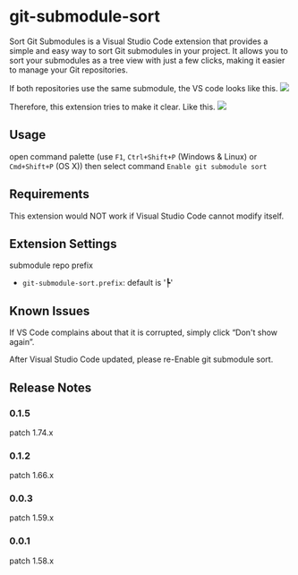# git-submodule-sort


Sort Git Submodules is a Visual Studio Code extension that provides a simple and easy way to sort Git submodules in your project. It allows you to sort your submodules as a tree view with just a few clicks, making it easier to manage your Git repositories.


If both repositories use the same submodule, the VS code looks like this.
![](https://user-images.githubusercontent.com/2452450/114032085-8f400100-98ae-11eb-8acd-f03e1bf67444.png)

Therefore, this extension tries to make it clear. Like this.
![](https://user-images.githubusercontent.com/2452450/114032112-96670f00-98ae-11eb-8b27-7086bb9d9648.png)

## Usage

open command palette (use `F1`, `Ctrl+Shift+P` (Windows & Linux) or `Cmd+Shift+P` (OS X))
then select command `Enable git submodule sort`

## Requirements

This extension would NOT work if Visual Studio Code cannot modify itself.

## Extension Settings

submodule repo prefix

* `git-submodule-sort.prefix`: default is '┡'

## Known Issues

If VS Code complains about that it is corrupted, simply click “Don't show again”.

After Visual Studio Code updated, please re-Enable git submodule sort.

## Release Notes

### 0.1.5

patch 1.74.x

### 0.1.2

patch 1.66.x

### 0.0.3

patch 1.59.x

### 0.0.1

patch 1.58.x
